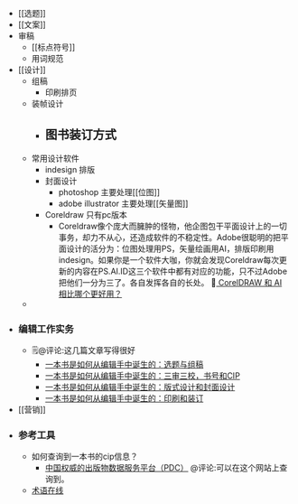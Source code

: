 - [[选题]]
- [[文案]]
- 审稿
    - [[标点符号]]
    - 用词规范
- [[设计]]
    - 组稿
        - 印刷排页
    - 装帧设计
        - 图书装订方式
            - 
    - 常用设计软件
        - indesign 排版
        - 封面设计
            - photoshop 主要处理[[位图]]
            - adobe illustrator 主要处理[[矢量图]]
        - Coreldraw 只有pc版本
            - Coreldraw像个庞大而臃肿的怪物，他企图包干平面设计上的一切事务，却力不从心，还造成软件的不稳定性。Adobe很聪明的把平面设计的活分为：位图处理用PS，矢量绘画用AI，排版印刷用indesign。如果你是一个软件大咖，你就会发现Coreldraw每次更新的内容在PS.AI.ID这三个软件中都有对应的功能，只不过Adobe把他们一分为三了。各自发挥各自的长处。 🦩[ CorelDRAW 和 AI 相比哪个更好用？](https://www.zhihu.com/question/20279352/answer/552852607)
    - 
- ### 编辑工作实务
    -  🗒@评论:这几篇文章写得很好
        - [一本书是如何从编辑手中诞生的：选题与组稿](https://zhuanlan.zhihu.com/p/22994457)
        - [一本书是如何从编辑手中诞生的：三审三校，书号和CIP](https://zhuanlan.zhihu.com/p/23148309)
        - [一本书是如何从编辑手中诞生的：版式设计和封面设计](https://zhuanlan.zhihu.com/p/24022476)
        - [一本书是如何从编辑手中诞生的：印刷和装订](https://zhuanlan.zhihu.com/p/24295810)
- [[营销]]
- ### 参考工具
    - 如何查询到一本书的cip信息？
        - [中国权威的出版物数据服务平台（PDC）](https://pdc.capub.cn/) @评论:可以在这个网站上查询到。
    - [术语在线](https://www.termonline.cn/index)
